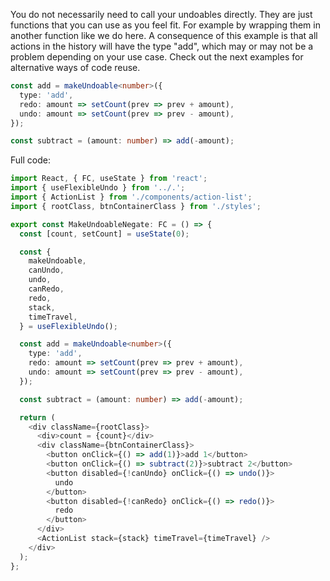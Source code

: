 You do not necessarily need to call your undoables directly. They are just functions that you can use as you feel fit. For example by wrapping them in another function like we do here. A consequence of this example is that all actions in the history will have the type "add", which may or may not be a problem depending on your use case. Check out the next examples for alternative ways of code reuse.

```typescript
const add = makeUndoable<number>({
  type: 'add',
  redo: amount => setCount(prev => prev + amount),
  undo: amount => setCount(prev => prev - amount),
});

const subtract = (amount: number) => add(-amount);
```

Full code:

```typescript
import React, { FC, useState } from 'react';
import { useFlexibleUndo } from '../.';
import { ActionList } from './components/action-list';
import { rootClass, btnContainerClass } from './styles';

export const MakeUndoableNegate: FC = () => {
  const [count, setCount] = useState(0);

  const {
    makeUndoable,
    canUndo,
    undo,
    canRedo,
    redo,
    stack,
    timeTravel,
  } = useFlexibleUndo();

  const add = makeUndoable<number>({
    type: 'add',
    redo: amount => setCount(prev => prev + amount),
    undo: amount => setCount(prev => prev - amount),
  });

  const subtract = (amount: number) => add(-amount);

  return (
    <div className={rootClass}>
      <div>count = {count}</div>
      <div className={btnContainerClass}>
        <button onClick={() => add(1)}>add 1</button>
        <button onClick={() => subtract(2)}>subtract 2</button>
        <button disabled={!canUndo} onClick={() => undo()}>
          undo
        </button>
        <button disabled={!canRedo} onClick={() => redo()}>
          redo
        </button>
      </div>
      <ActionList stack={stack} timeTravel={timeTravel} />
    </div>
  );
};
```
